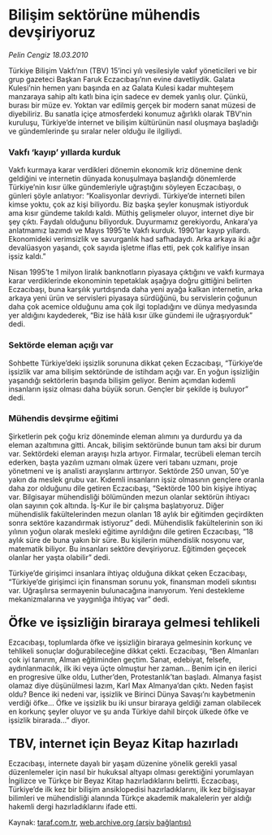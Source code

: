 # Bilişim sektörüne mühendis devşiriyoruz

*Pelin Cengiz 18.03.2010*

<div class="yazi"><p>Türkiye Bilişim Vakfı’nın (TBV) 15’inci yılı vesilesiyle vakıf yöneticileri ve bir grup gazeteci Başkan Faruk Eczacıbaşı’nın evine davetliydik. Galata Kulesi’nin hemen yanı başında en az Galata Kulesi kadar muhteşem manzaraya sahip altı katlı bina için sadece ev demek yanlış olur. Çünkü, burası bir müze ev. Yoktan var edilmiş gerçek bir modern sanat müzesi de diyebiliriz. Bu sanatla içiçe atmosferdeki konumuz ağırlıklı olarak TBV’nin kuruluşu, Türkiye’de internet ve bilişim kültürünün nasıl oluşmaya başladığı ve gündemlerinde şu sıralar neler olduğu ile ilgiliydi.</p>
<h3>Vakfı ‘kayıp’ yıllarda kurduk</h3>
<p>Vakfı kurmaya karar verdikleri dönemin ekonomik kriz dönemine denk geldiğini ve internetin dünyada konuşulmaya başlandığı dönemlerde Türkiye’nin kısır ülke gündemleriyle uğraştığını söyleyen Eczacıbaşı, o günleri şöyle anlatıyor: “Koalisyonlar devriydi. Türkiye’de interneti bilen kimse yoktu, çok az kişi biliyordu. Biz başka şeyler konuşmak istiyorduk ama kısır gündeme takıldı kaldı. Müthiş gelişmeler oluyor, internet diye bir şey çıktı. Faydalı olduğunu biliyorduk. Duyurmamız gerekiyordu, Ankara’ya anlatmamız lazımdı ve Mayıs 1995’te Vakfı kurduk. 1990’lar kayıp yıllardı. Ekonomideki verimsizlik ve savurganlık had safhadaydı. Arka arkaya iki ağır devalüasyon yaşandı, çok sayıda işletme iflas etti, pek çok kalifiye insan işsiz kaldı.”</p>
<p>Nisan 1995’te 1 milyon liralık banknotların piyasaya çıktığını ve vakfı kurmaya karar verdiklerinde ekonominin tepetaklak aşağıya doğru gittiğini belirten Eczacıbaşı, buna karşılık yurtdışında daha yeni ayağa kalkan internetin, arka arkaya yeni ürün ve servisleri piyasaya sürdüğünü, bu servislerin çoğunun daha çok acemice olduğunu ama çok ilgi topladığını ve dünya medyasında yer aldığını kaydederek, “Biz ise hâlâ kısır ülke gündemi ile uğraşıyorduk” dedi.</p>
<h3>Sektörde eleman açığı var</h3>
<p>Sohbette Türkiye’deki işsizlik sorununa dikkat çeken Eczacıbaşı, “Türkiye’de işsizlik var ama bilişim sektöründe de istihdam açığı var. En yoğun işsizliğin yaşandığı sektörlerin başında bilişim geliyor. Benim açımdan kıdemli insanların işsiz olması daha büyük sorun. Gençler bir şekilde iş buluyor” dedi.</p>
<h3>Mühendis devşirme eğitimi</h3>
<p>Şirketlerin pek çoğu kriz döneminde eleman alımını ya durdurdu ya da eleman azaltımına gitti. Ancak, bilişim sektöründe bunun tam aksi bir durum var. Sektördeki eleman arayışı hızla artıyor. Firmalar, tecrübeli eleman tercih ederken, başta yazılım uzmanı olmak üzere veri tabanı uzmanı, proje yönetmeni ve iş analisti arayışlarını arttırıyor. Sektörde 250 unvan, 50’ye yakın da meslek grubu var. Kıdemli insanların işsiz olmasının gençlere oranla daha zor olduğunu dile getiren Eczacıbaşı, “Sektörde 100 bin kişiye ihtiyaç var. Bilgisayar mühendisliği bölümünden mezun olanlar sektörün ihtiyacı olan sayının çok altında. İş-Kur ile bir çalışma başlatıyoruz. Diğer mühendislik fakültelerinden mezun olanları 18 aylık bir eğitimden geçirdikten sonra sektöre kazandırmak istiyoruz” dedi. Mühendislik fakültelerinin son iki yılının yoğun olarak mesleki eğitime ayrıldığını dile getiren Eczacıbaşı, “18 aylık süre de buna yakın bir süre. Bu kişilerin mühendislik nosyonu var, matematik biliyor. Bu insanları sektöre devşiriyoruz. Eğitimden geçecek olanlar her yaşta olabilir” dedi.</p>
<p>Türkiye’de girişimci insanlara ihtiyaç olduğuna dikkat çeken Eczacıbaşı, “Türkiye’de girişimci için finansman sorunu yok, finansman modeli sıkıntısı var. Uğraşılırsa sermayenin bulunacağına inanıyorum. Yeni destekleme mekanizmalarına ve yaygınlığa ihtiyaç var” dedi.</p>
<h3 align="left"><font size="5">Öfke ve işsizliğin biraraya gelmesi tehlikeli</font></h3>
<p align="left">Ezcacıbaşı, toplumlarda öfke ve işsizliğin biraraya gelmesinin korkunç ve tehlikeli sonuçlar doğurabileceğine dikkat çekti. Eczacıbaşı, “Ben Almanları çok iyi tanırım, Alman eğitiminden geçtim. Sanat, edebiyat, felsefe, aydınlanmacılık, ilk iki veya üçte olmuştur her zaman... Benim için en ilerici en progresive ülke oldu, Luther’den, Protestanlık’tan başladı. Almanya faşist olamaz diye düşünülmesi lazım, Karl Max Almanya’dan çıktı. Neden faşist oldu? Bence iki nedeni var, işsizlik ve Birinci Dünya Savaşı’nı kaybetmenin verdiği öfke... Öfke ve işsizlik bu iki unsur biraraya geldiği zaman olabilecek en korkunç şeyler oluyor ve şu anda Türkiye dahil birçok ülkede öfke ve işsizlik birarada...” diyor.</p>
<h3><font size="5">TBV, internet için Beyaz Kitap hazırladı</font></h3>
<p>Eczacıbaşı, internete dayalı bir yaşam düzenine yönelik gerekli yasal düzenlemeler için nasıl bir hukuksal altyapı olması gerektiğini yorumlayan İngilizce ve Türkçe bir Beyaz Kitap hazırladıklarını belirtti. Eczacıbaşı, Türkiye’de ilk kez bir bilişim ansiklopedisi hazırladıklarını, ilk kez bilgisayar bilimleri ve mühendisliği alanında Türkçe akademik makalelerin yer aldığı hakemli dergi hazırladıklarını ifade etti.</p>
</div>

Kaynak: [taraf.com.tr](http://www.taraf.com.tr:80/makale/10502.htm), [web.archive.org (arşiv bağlantısı)](http://web.archive.org/web/20100322224537/http://www.taraf.com.tr:80/makale/10502.htm)
